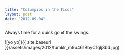 ```yaml
---
title: "Columpios in the Picos"
layout: post
date: "2012-09-04"
---
```


Always time for a quick go of the swings.

![yo yo]({{ site.baseurl }}/assets/images/2012/tumblr_m9u461BbyC1qlj3bd.jpg)
